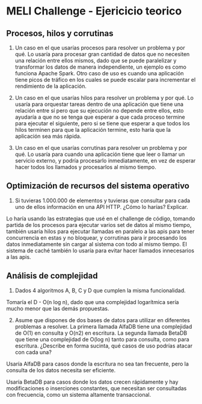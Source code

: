 # MELI Challenge - Ejericicio teorico

## Procesos, hilos y corrutinas
1. Un caso en el que usarías procesos para resolver un problema y por qué.
Lo usaría para procesar gran cantidad de datos que no necesiten una relación entre ellos mismos, dado que se puede paralelizar y transformar los datos de manera independiente, un ejemplo es como funciona Apache Spark. Otro caso de uso es cuando una aplicación tiene picos de tráfico en los cuales se puede escalar para incrementar el rendimiento de la aplicación.

2. Un caso en el que usarías hilos para resolver un problema y por qué.
Lo usaría para orquestar tareas dentro de una aplicación que tiene una relación entre sí pero que su ejecución no depende entre ellos, esto ayudaría a que no se tenga que esperar a que cada proceso termine para ejecutar el siguiente, pero si se tiene que esperar a que todos los hilos terminen para que la aplicación termine, esto haría que la aplicación sea más rápida.

3. Un caso en el que usarías corrutinas para resolver un problema y por qué.
Lo usaría para cuando una aplicación tiene que leer o llamar un servicio externo, y podría procesarlo inmediatamente, en vez de esperar hacer todos los llamados y procesarlos al mismo tiempo.

## Optimización de recursos del sistema operativo

1. Si tuvieras 1.000.000 de elementos y tuvieras que consultar para cada uno de
ellos información en una API HTTP. ¿Cómo lo harías? Explicar.

Lo haría usando las estrategias que usé en el challenge de código, tomando partida de los procesos para ejecutar varios set de datos al mismo tiempo, también usaría hilos para ejecutar llamadas en paralelo a las apis para tener concurrencia en estas y no bloquear, y corrutinas para ir procesando los datos inmediatamente sin cargar al sistema con todo al mismo tiempo. El sistema de caché también lo usaría para evitar hacer llamados innecesarios a las apis.

## Análisis de complejidad

1. Dados 4 algoritmos A, B, C y D que cumplen la misma funcionalidad.

Tomaría el D - O(n log n), dado que una complejidad logarítmica sería mucho menor que las demás propuestas. 

2. Asume que dispones de dos bases de datos para utilizar en diferentes
problemas a resolver. La primera llamada AlfaDB tiene una complejidad de O(1)
en consulta y O(n2) en escritura. La segunda llamada BetaDB que tiene una
complejidad de O(log n) tanto para consulta, como para escritura. ¿Describe en
forma sucinta, qué casos de uso podrías atacar con cada una?

Usaría AlfaDB para casos donde la escritura no sea tan frecuente, pero la consulta de los datos necesita ser eficiente.

Usaría BetaDB para casos donde los datos crecen rápidamente y hay modificaciones o inserciones constantes, que necesitan ser consultadas con frecuencia, como un sistema altamente transaccional.

